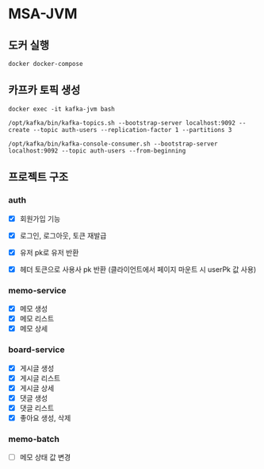 # MSA-JVM

## 도커 실행

```shell
docker docker-compose

```


## 카프카 토픽 생성

```shell
docker exec -it kafka-jvm bash

/opt/kafka/bin/kafka-topics.sh --bootstrap-server localhost:9092 --create --topic auth-users --replication-factor 1 --partitions 3

/opt/kafka/bin/kafka-console-consumer.sh --bootstrap-server localhost:9092 --topic auth-users --from-beginning
```


## 프로젝트 구조

### auth

* [x] 회원가입 기능
* [x] 로그인, 로그아웃, 토큰 재발급
* [x] 유저 pk로 유저 반환 
* [x] 헤더 토큰으로 사용사 pk 반환 (클라이언트에서 페이지 마운트 시 userPk 값 사용)

 
### memo-service
* [x] 메모 생성
* [x] 메모 리스트
* [x] 메모 상세

### board-service
* [x] 게시글 생성
* [x] 게시글 리스트
* [x] 게시글 상세
* [x] 댓글 생성
* [x] 댓글 리스트
* [x] 좋아요 생성, 삭제

### memo-batch
* [ ] 메모 상태 값 변경



